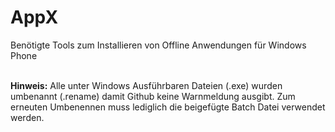 # AppX
Benötigte Tools zum Installieren von Offline Anwendungen für Windows Phone
<br>
<br>
<p><b>Hinweis:</b> Alle unter Windows Ausführbaren Dateien (.exe) wurden umbenannt (.rename) damit Github keine Warnmeldung ausgibt. Zum erneuten Umbenennen muss lediglich die beigefügte Batch Datei verwendet werden.</p>



